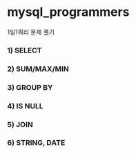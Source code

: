 # mysql_programmers
1일1쿼리 문제 풀기

### 1) SELECT
### 2) SUM/MAX/MIN
### 3) GROUP BY
### 4) IS NULL
### 5) JOIN
### 6) STRING, DATE
